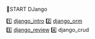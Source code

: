 🔮START DJango

1️⃣ [django_intro](https://github.com/tesschung/django/tree/master/django_intro)
2️⃣ [django_orm](https://github.com/tesschung/django/tree/master/django_orm)	
3️⃣ [django_review](https://github.com/tesschung/django/tree/master/django_review)
:four: django_crud


